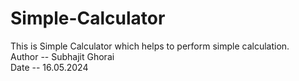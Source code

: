 # Simple-Calculator
This is Simple Calculator which helps to perform simple calculation.
<br>
Author -- Subhajit Ghorai
<br>
Date -- 16.05.2024 
